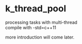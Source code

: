 # k_thread_pool

processing tasks with multi-thread  
compile with -std=c++11

more introduction will come later.
